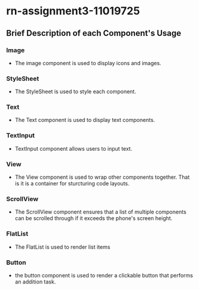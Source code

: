 # rn-assignment3-11019725

## Brief Description of each Component's Usage
### Image
- The image component is used to display icons and images. 

### StyleSheet
- The StyleSheet is used to style each component.
  
### Text
- The Text component is used to display text components.

### TextInput
- TextInput component allows users to input text.

### View
- The View component is used to wrap other components together. That is it is a container for sturcturing code layouts.

### ScrollView
- The ScrollView component ensures that a list of multiple components can be scrolled through if it exceeds the phone's screen height.

### FlatList
- The FlatList is used to render list items

### Button
- the button component is used to render a clickable button that performs an addition task.
